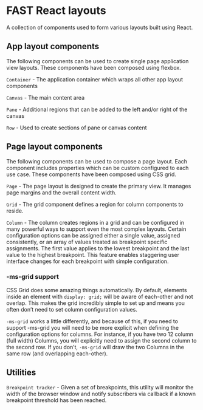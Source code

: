 # FAST React layouts
A collection of components used to form various layouts built using React.

## App layout components
The following components can be used to create single page application view layouts. These components have been composed using flexbox.

`Container` - The application container which wraps all other app layout components

`Canvas` - The main content area

`Pane` - Additional regions that can be added to the left and/or right of the canvas

`Row` - Used to create sections of pane or canvas content

## Page layout components
The following components can be used to compose a page layout. Each component includes properties which can be custom configured to each use case. These components have been composed using CSS grid.

`Page` - The page layout is designed to create the primary view. It manages page margins and the overall content width.

`Grid` - The grid component defines a region for column components to reside.

`Column` - The column creates regions in a grid and can be configured in many powerful ways to support even the most complex layouts. Certain configuration options can be assigned either a single value, assigned consistently, or an array of values treated as breakpoint specific assignments. The first value applies to the lowest breakpoint and the last value to the highest breakpoint. This feature enables staggering user interface changes for each breakpoint with simple configuration.

### -ms-grid support
CSS Grid does some amazing things automatically. By default, elements inside an element with `display: grid;` will be aware of each-other and not overlap. This makes the grid incredibly simple to set up and means you often don’t need to set column configuration values.

`-ms-grid` works a little differently, and because of this, if you need to support -ms-grid you will need to be more explicit when defining the configuration options for columns. For instance, if you have two 12 column (full width) Columns, you will explicitly need to assign the second column to the second row. If you don’t, `-ms-grid` will draw the two Columns in the same row (and overlapping each-other).

## Utilities

`Breakpoint tracker` - Given a set of breakpoints, this utility will monitor the width of the browser window and notify subscribers via callback if a known breakpoint threshold has been reached.
